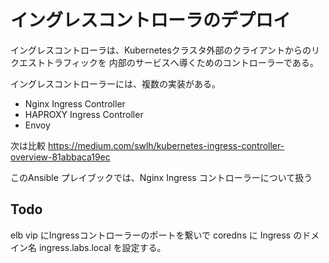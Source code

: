# イングレスコントローラのデプロイ

イングレスコントローラは、Kubernetesクラスタ外部のクライアントからのリクエストトラフィックを
内部のサービスへ導くためのコントローラーである。

イングレスコントローラーには、複数の実装がある。

* Nginx Ingress Controller
* HAPROXY Ingress Controller
* Envoy

次は比較
https://medium.com/swlh/kubernetes-ingress-controller-overview-81abbaca19ec


このAnsible プレイブックでは、Nginx Ingress コントローラーについて扱う


## Todo

elb vip にIngressコントローラーのポートを繋いで
coredns に Ingress のドメイン名  ingress.labs.local を設定する。



